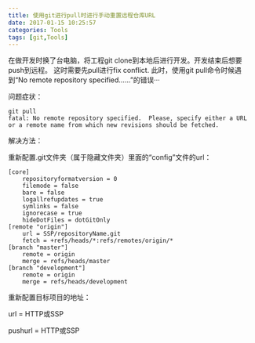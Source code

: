 ```yaml
---
title: 使用git进行pull时进行手动重置远程仓库URL
date: 2017-01-15 10:25:57
categories: Tools
tags: [git,Tools]
---
```


在做开发时换了台电脑，将工程git clone到本地后进行开发。开发结束后想要push到远程。
这时需要先pull进行fix conflict.
此时，使用git pull命令时候遇到“No remote repository specified……”的错误···
<!--more-->
问题症状：
```
git pull
fatal: No remote repository specified.  Please, specify either a URL or a remote name from which new revisions should be fetched.

```


解决方法：

重新配置.git文件夹（属于隐藏文件夹）里面的“config”文件的url：

```
[core]
	repositoryformatversion = 0
	filemode = false
	bare = false
	logallrefupdates = true
	symlinks = false
	ignorecase = true
	hideDotFiles = dotGitOnly
[remote "origin"]
	url = SSP/repositoryName.git
	fetch = +refs/heads/*:refs/remotes/origin/*
[branch "master"]
	remote = origin
	merge = refs/heads/master
[branch "development"]
	remote = origin
	merge = refs/heads/development

```

重新配置目标项目的地址：

url = HTTP或SSP

pushurl = HTTP或SSP
